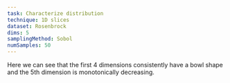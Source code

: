 ```yaml
---
task: Characterize distribution
technique: 1D slices
dataset: Rosenbrock
dims: 5
samplingMethod: Sobol
numSamples: 50
---
```


Here we can see that the first 4 dimensions consistently have a bowl shape and
the 5th dimension is monotonically decreasing.

